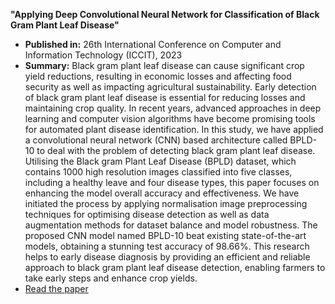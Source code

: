 **"Applying Deep Convolutional Neural Network for Classification of Black Gram Plant Leaf Disease"**  
   - **Published in:** 26th International Conference on Computer and Information Technology (ICCIT), 2023
   - **Summary:** Black gram plant leaf disease can cause significant crop yield reductions, resulting in economic losses and affecting food security as well as impacting agricultural sustainability. Early detection of black gram plant leaf disease is essential for reducing losses and maintaining crop quality. In recent years, advanced approaches in deep learning and computer vision algorithms have become promising tools for automated plant disease identification. In this study, we have applied a convolutional neural network (CNN) based architecture called BPLD-10 to deal with the problem of detecting black gram plant leaf disease. Utilising the Black gram Plant Leaf Disease (BPLD) dataset, which contains 1000 high resolution images classified into five classes, including a healthy leave and four disease types, this paper focuses on enhancing the model overall accuracy and effectiveness. We have initiated the process by applying normalisation image preprocessing techniques for optimising disease detection as well as data augmentation methods for dataset balance and model robustness. The proposed CNN model named BPLD-10 beat existing state-of-the-art models, obtaining a stunning test accuracy of 98.66%. This research helps to early disease diagnosis by providing an efficient and reliable approach to black gram plant leaf disease detection, enabling farmers to take early steps and enhance crop yields.
   - [Read the paper](https://ieeexplore.ieee.org/abstract/document/10441146/)
